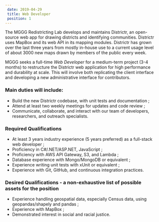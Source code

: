 ```yaml
---		
 date: 2019-04-29		
 title: Web Developer		
 position: 1		
---		
```


The MGGG Redistricting Lab develops and maintains Districtr, an open-source web app for drawing
districts and identifying communities. Districtr uses MapBox and its web API in its mapping modules.
Districtr has grown over the last three years from mostly in-house use to a current usage level of
about 3000 new maps drawn by members of the public every week.

MGGG seeks a full-time *Web Developer* for a medium-term project (3-4 months) to restructure the
Districtr web application for high performance and durability at scale. This will involve both
replicating the client interface and developing a new administrative interface for contributors.

### Main duties will include:	
	
- Build the new Districtr codebase, with unit tests and documentation ;
- Attend at least two weekly meetings for updates and code review ;
- Communicate, collaborate, and interact with our team of developers, researchers, and outreach specialists.

### Required Qualifications		

- At least 3 years industry experience (5 years preferred) as a full-stack web developer ;
- Proficiency in C#/.NET/ASP.NET, JavaScript ;
- Proficiency with AWS API Gateway, S3, and Lambda ;
- Database experience with Mongo/MongoDB or equivalent ;
- Experience writing unit tests with xUnit or equivalent ;
- Experience with Git, GitHub, and continuous integration practices.

### Desired Qualifications - a non-exhaustive list of possible assets for the position		

- Experience handling geospatial data, especially Census data, using geopandas/shapely and pandas ;
- Experience with MapBox ;
- Demonstrated interest in social and racial justice.